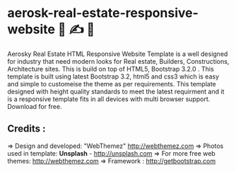 # aerosk-real-estate-responsive-website   :speech_balloon:  :writing_hand: :night_with_stars:



Aerosky Real Estate HTML Responsive Website Template is a well designed for industry that need modern looks for Real estate, Builders, Constructions, Architecture sites. This is build on top of HTML5, Bootstrap 3.2.0 . This template is built using latest Bootstrap 3.2, html5 and css3 which is easy and simple to customeise the theme as per requirements. This template designed with height quality standards to meet the latest requirment and it is a responsive template fits in all devices with multi browser support. Download for free.  


Credits :
-------
=> Design and developed: "WebThemez"  http://webthemez.com
=> Photos used in template: **Unsplash** - http://unsplash.com
=> For more free web themes: http://webthemez.com
=> Framework : http://getbootstrap.com
